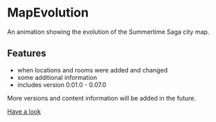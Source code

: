 # MapEvolution
An animation showing the evolution of the Summertime Saga city map.

## Features
* when locations and rooms were added and changed
* some additional information
* includes version 0.01.0 - 0.07.0

More versions and content information will be added in the future.

[Have a look](https://w0lf3n.github.io/MapEvolution/)
